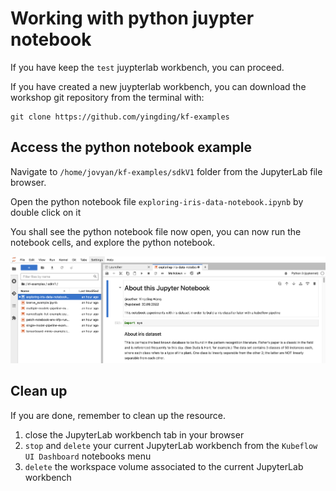 # Working with python juypter notebook

If you have keep the `test` juypterlab workbench, you can proceed.

If you have created a new juypterlab workbench, you can download the workshop git repository from the terminal with:
```shell
git clone https://github.com/yingding/kf-examples
```

## Access the python notebook example

Navigate to `/home/jovyan/kf-examples/sdkV1` folder from the JupyterLab file browser.

Open the python notebook file `exploring-iris-data-notebook.ipynb` by double click on it

You shall see the python notebook file now open, you can now run the notebook cells, and explore the python notebook.

![](./images/workbench5_open_jupyter_notebook.png)

## Clean up

If you are done, remember to clean up the resource.
1. close the JupyterLab workbench tab in your browser
2. `stop` and `delete` your current JupyterLab workbench from the `Kubeflow UI Dashboard` notebooks menu
3. `delete` the workspace volume associated to the current JupyterLab workbench

